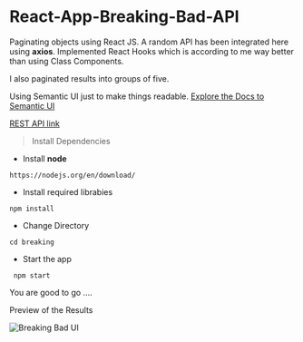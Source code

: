# React-App-Breaking-Bad-API

Paginating objects using React JS. A random API has been integrated here using __axios__.
Implemented React Hooks which is according to me way better than using Class Components.

I also paginated results into groups of five.

Using Semantic UI just to make things readable.
[Explore the Docs to Semantic UI](https://react.semantic-ui.com/)

[REST API link](https://breakingbadapi.com/)

> Install Dependencies

- Install **node**
```
https://nodejs.org/en/download/
```
- Install required librabies
```
npm install
```
- Change Directory
```
cd breaking
```
- Start the app
```
 npm start
```

You are good to go ....


Preview of the Results


![Breaking Bad UI](https://user-images.githubusercontent.com/88903134/147834889-f26f2d8c-ce1a-4697-b65b-a306abf27d8f.png)





